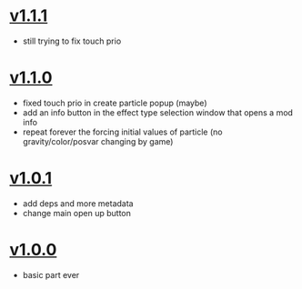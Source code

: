 # [v1.1.1](https://github.com/user95401/Player-Particles/compare/v1.1.0...v1.1.1)
- still trying to fix touch prio

# [v1.1.0](https://github.com/user95401/Player-Particles/compare/v1.0.1...v1.1.0)
- fixed touch prio in create particle popup (maybe)
- add an info button in the effect type selection window that opens a mod info
- repeat forever the forcing initial values of particle (no gravity/color/posvar changing by game)

# [v1.0.1](https://github.com/user95401/Player-Particles/compare/v1.0.0...v1.0.1)
- add deps and more metadata
- change main open up button

# [v1.0.0](https://github.com/user95401/Player-Particles/compare/nightly...v1.0.0)
- basic part ever